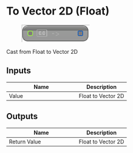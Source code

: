 # To Vector 2D (Float)

<div align="left" data-full-width="false"><figure><img src="../../../../api/Math/Conversions/To_Vector_2D_(Float).png" alt=""><figcaption></figcaption></figure></div>

Cast from Float to Vector 2D

## Inputs

<table><thead><tr><th width="170">Name</th><th>Description</th></tr></thead><tbody><tr><td>Value</td><td>Float to Vector 2D</td></tr></tbody></table>

## Outputs

<table><thead><tr><th width="170">Name</th><th>Description</th></tr></thead><tbody><tr><td>Return Value</td><td>Float to Vector 2D</td></tr></tbody></table>
